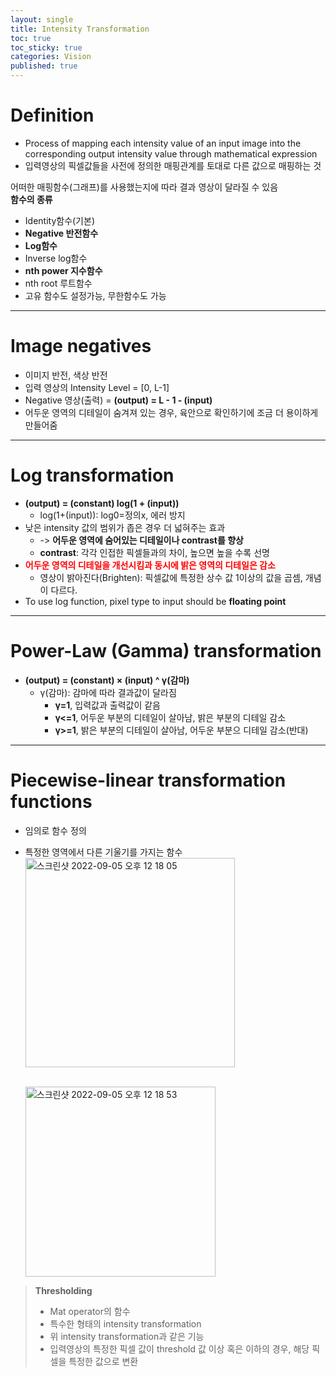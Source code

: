 ```yaml
---
layout: single
title: Intensity Transformation
toc: true
toc_sticky: true
categories: Vision
published: true
---
```


# Definition
* Process of mapping each intensity value of an input image into the corresponding output intensity value through mathematical expression
* 입력영상의 픽셀값들을 사전에 정의한 매핑관계를 토대로 다른 값으로 매핑하는 것

어떠한 매핑함수(그래프)를 사용했는지에 따라 결과 영상이 달라질 수 있음<br/>
**함수의 종류**
* Identity함수(기본)
* **Negative 반전함수**
* **Log함수**
* Inverse log함수
* **nth power 지수함수**
* nth root 루트함수
* 고유 함수도 설정가능, 무한함수도 가능

--------------

# Image negatives
* 이미지 반전, 색상 반전
* 입력 영상의 Intensity Level = [0, L-1] 
* Negative 영상(출력) = **(output) = L - 1 - (input)**
* 어두운 영역의 디테일이 숨겨져 있는 경우, 육안으로 확인하기에 조금 더 용이하게 만들어줌

--------------

# Log transformation
* **(output) = (constant) log(1 + (input))**
    * log(1+(input)): log0=정의x, 에러 방지
* 낮은 intensity 값의 범위가 좁은 경우 더 넓혀주는 효과
    * -> **어두운 영역에 숨어있는 디테일이나 contrast를 향상**
    * **contrast**: 각각 인접한 픽셀들과의 차이, 높으면 높을 수록 선명
* <span style="color: red">**어두운 영역의 디테일을 개선시킴과 동시에 밝은 영역의 디테일은 감소**</span>
    * 영상이 밝아진다(Brighten): 픽셀값에 특정한 상수 값 1이상의 값을 곱셈, 개념이 다르다.
* To use log function, pixel type to input should be **floating point**

--------------

# Power-Law (Gamma) transformation
* **(output) = (constant) × (input) ^ γ(감마)**
    * γ(감마): 감마에 따라 결과값이 달라짐
       * **γ=1**, 입력값과 출력값이 같음
       * **γ<=1**, 어두운 부분의 디테일이 살아남, 밝은 부분의 디테일 감소   
       * **γ>=1**, 밝은 부분의 디테일이 살아남, 어두운 부분으 디테일 감소(반대)

--------------

# Piecewise-linear transformation functions
* 임의로 함수 정의
* 특정한 영역에서 다른 기울기를 가지는 함수<br/>
   <img width="335" alt="스크린샷 2022-09-05 오후 12 18 05" src="https://user-images.githubusercontent.com/63464299/188354319-eab753b6-0c42-4e54-8ad8-8d7b30129f27.png"><br/>
   <br/>
   
   <img width="304" alt="스크린샷 2022-09-05 오후 12 18 53" src="https://user-images.githubusercontent.com/63464299/188354350-98775a1e-9518-4021-903c-dab983b69234.png">
> **Thresholding** 
> * Mat operator의 함수
> * 특수한 형태의 intensity transformation
> * 위 intensity transformation과 같은 기능
> * 입력영상의 특정한 픽셀 값이 threshold 값 이상 혹은 이하의 경우, 해당 픽셀을 특정한 값으로 변환
